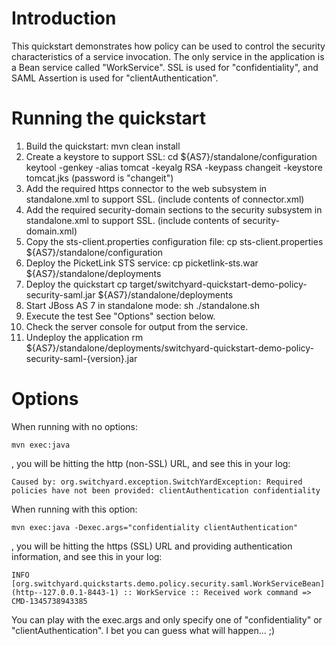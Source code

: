 Introduction
============
This quickstart demonstrates how policy can be used to control the security characteristics of a
service invocation.  The only service in the application is a Bean service called "WorkService".
SSL is used for "confidentiality", and SAML Assertion is used for "clientAuthentication".


Running the quickstart
======================

1. Build the quickstart:
    mvn clean install
2. Create a keystore to support SSL:
    cd ${AS7}/standalone/configuration
    keytool -genkey -alias tomcat -keyalg RSA -keypass changeit -keystore tomcat.jks
    (password is "changeit")
3. Add the required https connector to the web subsystem in standalone.xml to support SSL. (include contents of connector.xml)
4. Add the required security-domain sections to the security subsystem in standalone.xml to support SSL. (include contents of security-domain.xml)
5. Copy the sts-client.properties configuration file:
    cp sts-client.properties ${AS7}/standalone/configuration
6. Deploy the PicketLink STS service:
    cp picketlink-sts.war ${AS7}/standalone/deployments
7. Deploy the quickstart
    cp target/switchyard-quickstart-demo-policy-security-saml.jar ${AS7}/standalone/deployments
8. Start JBoss AS 7 in standalone mode:
    sh ./standalone.sh
9. Execute the test
    See "Options" section below.
10. Check the server console for output from the service.
11. Undeploy the application
    rm ${AS7}/standalone/deployments/switchyard-quickstart-demo-policy-security-saml-{version}.jar


Options
=======

When running with no options:

    mvn exec:java

, you will be hitting the http (non-SSL) URL, and see this in your log:

    Caused by: org.switchyard.exception.SwitchYardException: Required policies have not been provided: clientAuthentication confidentiality

When running with this option:

    mvn exec:java -Dexec.args="confidentiality clientAuthentication"

, you will be hitting the https (SSL) URL and providing authentication information, and see this in your log:

    INFO  [org.switchyard.quickstarts.demo.policy.security.saml.WorkServiceBean] (http--127.0.0.1-8443-1) :: WorkService :: Received work command => CMD-1345738943385

You can play with the exec.args and only specify one of "confidentiality" or "clientAuthentication". I bet you can guess what will happen... ;)

